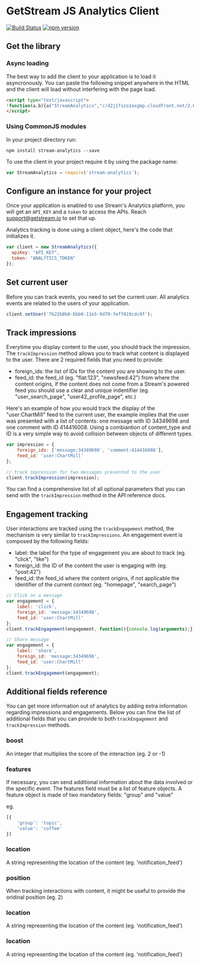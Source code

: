 # GetStream JS Analytics Client

[![Build Status](https://travis-ci.org/GetStream/stream-analytics-js.svg?branch=master)](https://travis-ci.org/GetStream/stream-analytics-js)
[![npm version](https://badge.fury.io/js/stream-analytics.svg)](http://badge.fury.io/js/stream-analytics)

## Get the library


### Async loading

The best way to add the client to your application is to load it asyncronously. You can paste the following snippet anywhere in the HTML and the client will load without interfering with the page load.

```html
<script type="text/javascript">
!function(a,b){a("StreamAnalytics","//d2j1fszo1axgmp.cloudfront.net/2.0.0/stream-analytics.min.js",b)}(function(a,b,c){var d,e,f;c["_"+a]={},c[a]=function(b){c["_"+a].clients=c["_"+a].clients||{},c["_"+a].clients[b.projectId]=this,this._config=b},d=["setUser","trackImpression","trackEngagement"];for(var g=0;g<d.length;g++){var h=d[g],i=function(a){return function(){return this["_"+a]=this["_"+a]||[],this["_"+a].push(arguments),this}};c[a].prototype[h]=i(h)}e=document.createElement("script"),e.async=!0,e.src=b,f=document.getElementsByTagName("script")[0],f.parentNode.insertBefore(e,f)},this);
</script>
```


### Using CommonJS modules

In your project directory run:

```
npm install stream-analytics --save
```

To use the client in your project require it by using the package name:

```js
var StreamAnalytics = require('stream-analytics');
```

## Configure an instance for your project

Once your application is enabled to use Stream's Analytics platform, you will get an `API_KEY` and a `token` to access the APIs. Reach support@getstream.io to set that up.

Analytics tracking is done using a client object, here's the code that initializes it.

```js
var client = new StreamAnalytics({
  apiKey: "API_KEY",
  token: "ANALYTICS_TOKEN"
});
```

## Set current user

Before you can track events, you need to set the current user. All analytics events are related to the users of your application.

```js
client.setUser('7b22b0b8-6bb0-11e5-9d70-feff819cdc9f');
```

## Track impressions

Everytime you display content to the user, you should track the impression. The `trackImpression` method allows you to track what content is displayed to the user. There are 2 required fields that you need to provide:

* foreign_ids: the list of IDs for the content you are showing to the user.
* feed_id: the feed_id (eg. "flat:123", "newsfeed:42") from where the content origins, if the content does not come from a Stream's powered feed you should use a clear and unique indentifier (eg. "user_search_page", "user42_profile_page", etc.)

Here's an example of how you would track the display of the "user:ChartMill" feed to the current user, the example implies that the user was presented with a list of contents: one message with ID 34349698 and one comment with ID 414416008. Using a combiantion of content_type and ID is a very simple way to avoid collision between objects of different types.

```js
var impression = {
    foreign_ids: ['message:34349698', 'comment:414416008'],
    feed_id: 'user:ChartMill'
};

// track impression for two messages presented to the user
client.trackImpression(impression);
```

You can find a comprehensive list of all optional parameters that you can send with the `trackImpression` method in the API reference docs.

## Engagement tracking

User interactions are tracked using the `trackEngagement` method, the mechanism is very similar to `trackImpressions`. 
An engagement event is composed by the following fields:

* label: the label for the type of engagement you are about to track (eg. "click", "like")
* foreign_id: the ID of the content the user is engaging with (eg. "post:42")
* feed_id: the feed_id where the content origins, if not applicable the identifier of the current context (eg. "homepage", "search_page")

```js
// Click on a message
var engagement = {
    label: 'click',
    foreign_id: 'message:34349698',
    feed_id: 'user:ChartMill'
};
client.trackEngagement(engagement, function(){console.log(arguments);});

// Share message
var engagement = {
    label: 'share',
    foreign_id: 'message:34349698',
    feed_id: 'user:ChartMill'
};
client.trackEngagement(engagement);
```

## Additional fields reference

You can get more information out of analytics by adding extra information regarding impressions and engagements. Below you can fine the list of additional fields that you can provide to both `trackEngagement` and `trackImpression` methods.

### boost 

An integer that multiplies the score of the interaction (eg. 2 or -1)

### features 

If necessary, you can send additional information about the data involved or the specific event. The features field must be a list of feature objects. A feature object is made of two mandatory fields: "group" and "value"

eg.

```javascript
[{
    'group': 'topic',
    'value': 'coffee'
}]
```

### location 

A string representing the location of the content (eg. 'notification_feed')

### position 

When tracking interactions with content, it might be useful to provide the oridinal position (eg. 2)

### location 

A string representing the location of the content (eg. 'notification_feed')

### location 

A string representing the location of the content (eg. 'notification_feed')
